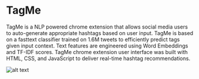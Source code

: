 # TagMe
TagMe is a NLP powered chrome extension that allows social media users to auto-generate appropriate hashtags based on user input. TagMe is based on a fasttext classifier trained on 1.6M tweets to efficiently predict tags given input context. Text features are engineered using Word Embeddings and TF-IDF scores. TagMe chrome extension user interface was built with HTML, CSS, and JavaScript to deliver real-time hashtag recommendations. 



![alt text](https://github.com/huangty1208/TagMe/gif12.gif "Demo")


